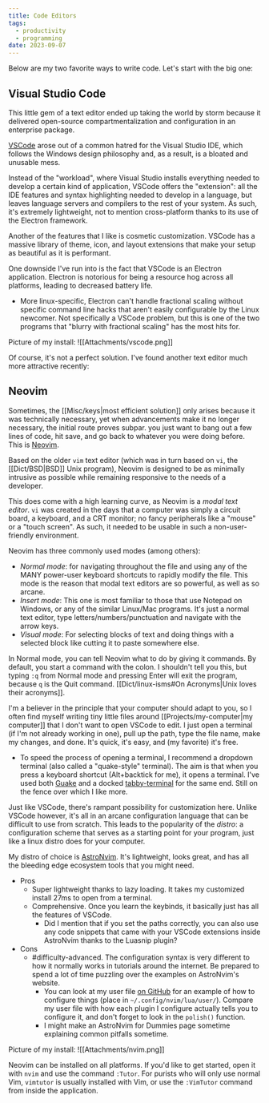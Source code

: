 ```yaml
---
title: Code Editors
tags:
  - productivity
  - programming
date: 2023-09-07
---
```

Below are my two favorite ways to write code. Let's start with the big one:
## Visual Studio Code
This little gem of a text editor ended up taking the world by storm because it delivered open-source compartmentalization and configuration in an enterprise package. 

[VSCode](https://code.visualstudio.com/) arose out of a common hatred for the Visual Studio IDE, which follows the Windows design philosophy and, as a result, is a bloated and unusable mess.

Instead of the "workload", where Visual Studio installs everything needed to develop a certain kind of application, VSCode offers the "extension": all the IDE features and syntax highlighting needed to develop in a language, but leaves language servers and compilers to the rest of your system. As such, it's extremely lightweight, not to mention cross-platform thanks to its use of the Electron framework. 

Another of the features that I like is cosmetic customization. VSCode has a massive library of theme, icon, and layout extensions that make your setup as beautiful as it is performant. 

One downside I've run into is the fact that VSCode is an Electron application. Electron is notorious for being a resource hog across all platforms, leading to decreased battery life. 
- More linux-specific, Electron can't handle fractional scaling without specific command line hacks that aren't easily configurable by the Linux newcomer. Not specifically a VSCode problem, but this is one of the two programs that "blurry with fractional scaling" has the most hits for.

Picture of my install:
![[Attachments/vscode.png]]

Of course, it's not a perfect solution. I've found another text editor much more attractive recently:
## Neovim
Sometimes, the [[Misc/keys|most efficient solution]] only arises because it was technically necessary, yet when advancements make it no longer necessary, the initial route proves subpar. you just want to bang out a few lines of code, hit save, and go back to whatever you were doing before. This is [Neovim](https://neovim.io/).

Based on the older `vim` text editor (which was in turn based on `vi`, the [[Dict/BSD|BSD]] Unix program), Neovim is designed to be as minimally intrusive as possible while remaining responsive to the needs of a developer. 

This does come with a high learning curve, as Neovim is a *modal text editor*. `vi` was created in the days that a computer was simply a circuit board, a keyboard, and a CRT monitor; no fancy peripherals like a "mouse" or a "touch screen". As such, it needed to be usable in such a non-user-friendly environment. 

Neovim has three commonly used modes (among others):
- *Normal mode*: for navigating throughout the file and using any of the MANY power-user keyboard shortcuts to rapidly modify the file. This mode is the reason that modal text editors are so powerful, as well as so arcane.
- *Insert mode*: This one is most familiar to those that use Notepad on Windows, or any of the similar Linux/Mac programs. It's just a normal text editor, type letters/numbers/punctuation and navigate with the arrow keys.
- *Visual mode*: For selecting blocks of text and doing things with a selected block like cutting it to paste somewhere else.

In Normal mode, you can tell Neovim what to do by giving it commands. By default, you start a command with the colon. I shouldn't tell you this, but typing `:q` from Normal mode and pressing Enter will exit the program, because `q` is the Quit command. [[Dict/linux-isms#On Acronyms|Unix loves their acronyms]].

I'm a believer in the principle that your computer should adapt to you, so I often find myself writing tiny little files around [[Projects/my-computer|my computer]] that I don't want to open VSCode to edit. I just open a terminal (if I'm not already working in one), pull up the path, type the file name, make my changes, and done. It's quick, it's easy, and (my favorite) it's free.
- To speed the process of opening a terminal, I recommend a dropdown terminal (also called a "quake-style" terminal). The aim is that when you press a keyboard shortcut (Alt+backtick for me), it opens a terminal. I've used both [Guake](http://guake-project.org/) and a docked [tabby-terminal](https://tabby.sh/) for the same end. Still on the fence over which I like more.

Just like VSCode, there's rampant possibility for customization here. Unlike VSCode however, it's all in an arcane configuration language that can be difficult to use from scratch. This leads to the popularity of the *distro*: a configuration scheme that serves as a starting point for your program, just like a linux distro does for your computer.

My distro of choice is [AstroNvim](https://github.com/AstroNvim/AstroNvim). It's lightweight, looks great, and has all the bleeding edge ecosystem tools that you might need.
- Pros
	- Super lightweight thanks to lazy loading. It takes my customized install 27ms to open from a terminal.
	- Comprehensive. Once you learn the keybinds, it basically just has all the features of VSCode.
		- Did I mention that if you set the paths correctly, you can also use any code snippets that came with your VSCode extensions inside AstroNvim thanks to the Luasnip plugin?
- Cons
	- #difficulty-advanced. The configuration syntax is very different to how it normally works in tutorials around the internet. Be prepared to spend a lot of time puzzling over the examples on AstroNvim's website. 
		- You can look at my user file [on GitHub](https://github.com/bfahrenfort/nvim-config) for an example of how to configure things (place in `~/.config/nvim/lua/user/`). Compare my user file with how each plugin I configure actually tells you to configure it, and don't forget to look in the `polish()` function. 
		- I might make an AstroNvim for Dummies page sometime explaining common pitfalls sometime.

Picture of my install:
![[Attachments/nvim.png]]

Neovim can be installed on all platforms. If you'd like to get started, open it with `nvim` and use the command `:Tutor`. For purists who will only use normal Vim, `vimtutor` is usually installed with Vim, or use the `:VimTutor` command from inside the application.